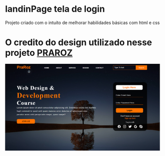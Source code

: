 # landinPage tela de login
Projeto criado com o intuíto de melhorar habilidades básicas com html e css

# O credito do design utilizado nesse projeto [PRAROZ](https://www.youtube.com/watch?v=CQZxeoQeo5c)

![image preview](/preview.png)
